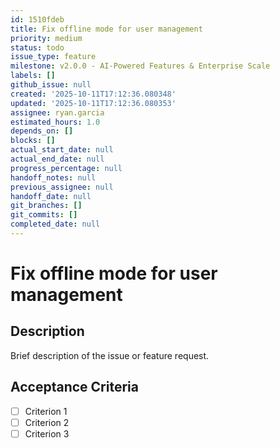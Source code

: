 ```yaml
---
id: 1510fdeb
title: Fix offline mode for user management
priority: medium
status: todo
issue_type: feature
milestone: v2.0.0 - AI-Powered Features & Enterprise Scale
labels: []
github_issue: null
created: '2025-10-11T17:12:36.080348'
updated: '2025-10-11T17:12:36.080353'
assignee: ryan.garcia
estimated_hours: 1.0
depends_on: []
blocks: []
actual_start_date: null
actual_end_date: null
progress_percentage: null
handoff_notes: null
previous_assignee: null
handoff_date: null
git_branches: []
git_commits: []
completed_date: null
---
```


# Fix offline mode for user management

## Description

Brief description of the issue or feature request.

## Acceptance Criteria

- [ ] Criterion 1
- [ ] Criterion 2
- [ ] Criterion 3